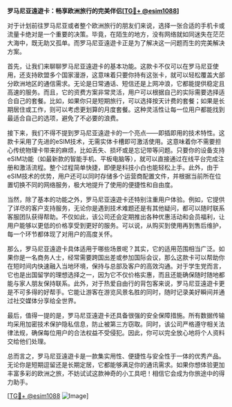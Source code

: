 **罗马尼亚遠遊卡：畅享欧洲旅行的完美伴侣[[TG💪+ @esim1088](https://t.me/s/esim1088)]**

对于计划前往罗马尼亚或者整个欧洲旅行的朋友们来说，选择一张合适的手机卡或流量卡绝对是一个重要的决策。毕竟，在陌生的地方，没有网络就如同迷失在茫茫大海中，既无助又孤单。而罗马尼亚遠遊卡正是为了解决这一问题而生的完美解决方案。

首先，让我们来聊聊罗马尼亚遠遊卡的基本功能。这款卡不仅可以在罗马尼亚使用，还支持欧盟多个国家漫游，这意味着只要你持有这张卡，就可以轻松覆盖大部分欧洲地区的通信需求。无论是日常通话、短信还是上网冲浪，它都能提供稳定且高速的服务。而且，它的资费方案非常灵活，用户可以根据自己的实际需要选择适合自己的套餐。比如，如果你只是短期旅行，可以选择按天计费的套餐；如果是长期居住或工作，则可以考虑更划算的月度套餐。这种灵活性让每一位用户都能找到最适合自己的选项，避免了不必要的浪费。

接下来，我们不得不提到罗马尼亚遠遊卡的一个亮点——即插即用的技术特性。这款卡采用了先进的eSIM技术，无需实体卡槽即可激活使用。这意味着你不需要担心传统物理卡带来的麻烦，比如丢失、损坏或是忘记带等问题。只要你的设备支持eSIM功能（如最新款的智能手机、平板电脑等），就可以直接通过在线平台完成注册和激活流程。整个过程简单快捷，即便是科技小白也能轻松上手。此外，由于eSIM技术的优势，用户还可以同时存储多个运营商配置文件，并根据当前所在位置切换不同的网络服务，极大地提升了使用的便捷性和自由度。

当然，除了基本的功能之外，罗马尼亚遠遊卡还特别注重用户体验。例如，它提供了详尽的客户支持服务，无论你是遇到技术难题还是有其他疑问，都可以随时联系客服团队获得帮助。不仅如此，该公司还会定期推出各种优惠活动和会员福利，让用户能够以更低的价格享受到更好的服务。可以说，从购买到使用再到售后维护，每一个环节都体现了对用户的高度关怀。

那么，罗马尼亚遠遊卡具体适用于哪些场景呢？其实，它的适用范围相当广泛。如果你是一名商务人士，经常需要跨国出差或参加国际会议，那么这款卡可以帮助你在短时间内快速融入当地环境，保持与总部及客户的高效沟通。对于学生党而言，它也是出国留学的理想选择之一，因为它不仅价格实惠，而且还能确保随时随地都能与家人朋友保持联系。此外，对于热爱自由行的背包客来说，罗马尼亚遠遊卡更是不可多得的好帮手。它能让游客在游览风景名胜的同时，随时记录美好瞬间并通过社交媒体分享给全世界。

最后，值得一提的是，罗马尼亚遠遊卡还具备很强的安全保障措施。所有数据传输均采用加密技术保护隐私信息，防止被第三方窃取。同时，该公司严格遵守相关法律法规，确保每位用户的合法权益不受侵犯。因此，你可以完全放心地将个人资料交给他们处理。

总而言之，罗马尼亚遠遊卡是一款集实用性、便捷性与安全性于一体的优秀产品。无论你是短期逗留还是长期定居，它都能够满足你的通讯需求。如果你想体验更加丰富多彩的欧洲之旅，不妨试试这款神奇的小工具吧！相信它会成为你旅途中的得力助手。

[[TG💪+ @esim1088](https://t.me/s/esim1088) ![Image](https://i.postimg.cc/4NQfJmqS/Snipaste-2025-05-13-00-14-12.png)]